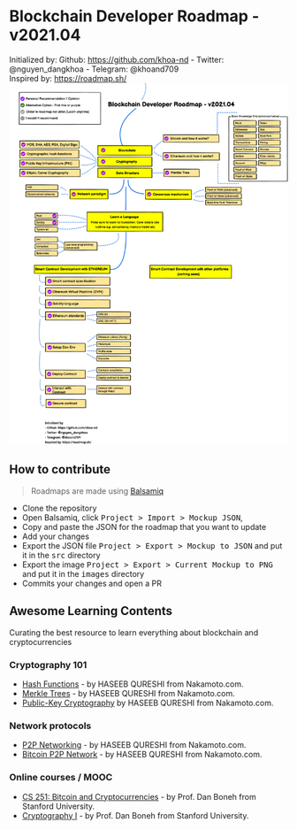 # Blockchain Developer Roadmap - v2021.04
Initialized by: Github: https://github.com/khoa-nd - Twitter: @nguyen_dangkhoa - Telegram: @khoand709
<br />Inspired by: https://roadmap.sh/
![Blockchain Developer Roadmap - v2021.04](https://github.com/khoa-nd/blockchain-roadmap/blob/16e4adb50aa223b43fc4ba78098a4150e87932e5/blockchain-developer-roadmap.png)

## How to contribute

> Roadmaps are made using [Balsamiq](https://balsamiq.com/download/)

* Clone the repository
* Open Balsamiq, click <kbd>Project > Import > Mockup JSON</kbd>,
* Copy and paste the JSON for the roadmap that you want to update
* Add your changes
* Export the JSON file <kbd>Project > Export > Mockup to JSON</kbd> and put it in the <kbd>src</kbd> directory
* Export the image <kbd>Project > Export > Current Mockup to PNG</kbd> and put it in the <kbd>images</kbd> directory
* Commits your changes and open a PR

## Awesome Learning Contents
Curating the best resource to learn everything about blockchain and cryptocurrencies

### Cryptography 101
- [Hash Functions](https://nakamoto.com/hash-functions) - by HASEEB QURESHI from Nakamoto.com.
- [Merkle Trees](https://nakamoto.com/merkle-trees/) - by HASEEB QURESHI from Nakamoto.com.
- [Public-Key Cryptography](https://nakamoto.com/public-key-cryptography/) by HASEEB QURESHI from Nakamoto.com.

### Network protocols
- [P2P Networking](https://nakamoto.com/p2p-networking/) - by HASEEB QURESHI from Nakamoto.com.
- [Bitcoin P2P Network](https://nakamoto.com/bitcoins-p2p-network/) - by HASEEB QURESHI from Nakamoto.com.

### Online courses / MOOC
- [CS 251: Bitcoin and Cryptocurrencies](https://cs251.stanford.edu/syllabus.html) - by Prof. Dan Boneh from Stanford University.
- [Cryptography I](https://www.coursera.org/learn/crypto) - by Prof. Dan Boneh from Stanford University.
